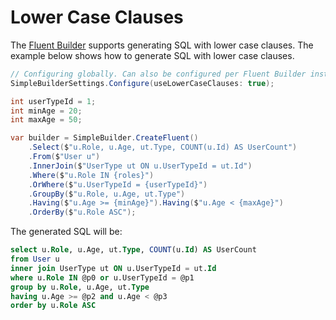 # Lower Case Clauses

The [Fluent Builder](fluent-builder.md) supports generating SQL with lower case clauses. The example below shows how to generate SQL with lower case clauses.

```csharp
// Configuring globally. Can also be configured per Fluent Builder instance.
SimpleBuilderSettings.Configure(useLowerCaseClauses: true);

int userTypeId = 1;
int minAge = 20;
int maxAge = 50;

var builder = SimpleBuilder.CreateFluent()
    .Select($"u.Role, u.Age, ut.Type, COUNT(u.Id) AS UserCount")
    .From($"User u")
    .InnerJoin($"UserType ut ON u.UserTypeId = ut.Id")
    .Where($"u.Role IN {roles}")
    .OrWhere($"u.UserTypeId = {userTypeId}")
    .GroupBy($"u.Role, u.Age, ut.Type")
    .Having($"u.Age >= {minAge}").Having($"u.Age < {maxAge}")
    .OrderBy($"u.Role ASC");
```

The generated SQL will be:

```sql
select u.Role, u.Age, ut.Type, COUNT(u.Id) AS UserCount
from User u
inner join UserType ut ON u.UserTypeId = ut.Id
where u.Role IN @p0 or u.UserTypeId = @p1
group by u.Role, u.Age, ut.Type
having u.Age >= @p2 and u.Age < @p3
order by u.Role ASC
```

